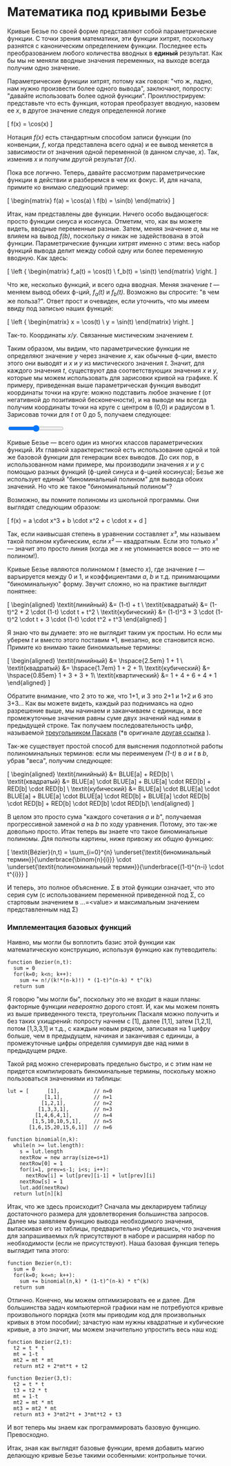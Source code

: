 # Математика под кривыми Безье

Кривые Безье по своей форме представляют собой параметрические функции. С точки зрения математики, эти функции хитрят, поскольку разнятся с каноническим определением функции. Последнее есть преобразованием любого количества вводных в <strong>единый</strong> результат. Как бы мы не меняли вводные значения переменных, на выходе всегда получим одно значение.

Параметрические функции хитрят, потому как говоря: "что ж, ладно, нам нужно произвести более одного вывода", заключают, попросту: "давайте использовать более одной функции". Проиллюстрируем: представьте что есть функция, которая преобразует вводную, назовем ее <i>x</i>, в другое значение следуя определенной логике

\[
  f(x) = \cos(x)
\]

Нотация <i>f(x)</i> есть стандартным способом записи функции (по конвенции, <i>f</i>, когда представлена всего одна) и ее вывод меняется в зависимости от значения одной переменной (в данном случае, <i>x</i>). Так, изменив <i>x</i> и получим другой результат <i>f(x)</i>.

Пока все логично. Теперь, давайте рассмотрим параметрические функции в действии и разберемся в чем их фокус. И, для начала, примите ко внимаю следующий пример:

\[
\begin{matrix}
  f(a) = \cos(a) \\
  f(b) = \sin(b)
\end{matrix}
\]

Итак, нам представлены две функции. Ничего особо выдающегося: просто функции синуса и косинуса. Отметим, что, как вы можете видеть, вводные переменные разные. Затем, меняя значение <i>a</i>, мы не влияем на вывод <i>f(b)</i>, поскольку <i>a</i> никак не задействована в этой функции. Параметрические функции хитрят именно с этим: весь набор функций вывода делит между собой одну или более переменную вводную. Как здесь:

\[
\left \{ \begin{matrix}
  f_a(t) = \cos(t) \\
  f_b(t) = \sin(t)
\end{matrix} \right.
\]

Что же, несколько функций, и всего одна вводная. Меняя значение <i>t</i> — меняем вывод обеих ф-ций, <i>f<sub>a</sub>(t)</i> и <i>f<sub>b</sub>(t)</i>. Возможно вы спросите: "в чем же польза?". Ответ прост и очевиден, если уточнить, что мы имеем ввиду под записью наших функций:

\[
\left \{ \begin{matrix}
  x = \cos(t) \\
  y = \sin(t)
\end{matrix} \right.
\]

Так-то. Координаты <i>x</i>/<i>y</i>. Связанные мистическим значением <i>t</i>.

Таким образом, мы видим, что параметрические функции не определяют значение <i>y</i> через значение <i>x</i>, как обычные ф-ции, вместо этого они выводят и <i>x</i> и <i>y</i> из мистического значения <i>t</i>. Значит, для каждого значения <i>t</i>, существуют два соответствующих значения <i>x</i> и <i>y</i>, которые мы можем использовать для зарисовки кривой на графике. К примеру, приведенная выше параметрическая функция выводит координаты точки на круге: можно подставить любое значение <i>t</i> (от негативной до позитивной бесконечности), и на выводе мы всегда получим координаты точки на круге с центром в (0,0) и радиусом в 1. Зарисовав точки для <i>t</i> от 0 до 5, получаем следующее:

<graphics-element title=" (Часть) круга: x=sin(t), y=cos(t)" src="./circle.js">
  <input type="range" min="0" max="10" step="0.1" value="5" class="slide-control">
</graphics-element>

Кривые Безье — всего один из многих классов параметрических функций. Их главной характеристикой есть использование одной и той же базовой функции для генерации всех выводов. До сих пор, в использованном нами примере, мы производили значения <i>x</i> и <i>y</i> с помощью разных функций (ф-цией синуса и ф-цией косинуса); Безье же использует единый "биноминальный полином" для вывода обоих значений. Но что же такое "биноминальный полином"?

Возможно, вы помните полиномы из школьной программы. Они выглядят следующим образом:

\[
  f(x) = a \cdot x^3 + b \cdot x^2 + c \cdot x + d
\]

Так, если наивысшая степень в уравнении составляет <i>x³</i>, мы называем такой полином кубическим, если <i>x²</i> — квадратным. Если это только <i>x¹</i> — значит это просто линия (когда же <i>x</i> не упоминается вовсе — это не полином!).

Кривые Безье являются полиномом <i>t</i> (вместо <i>x</i>), где значение <i>t</i> — варъируется между 0 и 1, и коэффициентами <i>a</i>, <i>b</i> и т.д. принимающими "биноминальную" форму. Звучит сложно, но на практике выглядит понятнее:

\[
\begin{aligned}
  \textit{линийный} &= (1-t) + t \\
  \textit{квадратый} &= (1-t)^2 + 2 \cdot (1-t) \cdot t + t^2 \\
  \textit{кубический} &= (1-t)^3 + 3 \cdot (1-t)^2 \cdot t + 3 \cdot (1-t) \cdot t^2 + t^3
\end{aligned}
\]

Я знаю что вы думаете: это не выглядит таким уж простым. Но если мы уберем <i>t</i> и вместо этого поставим *1, внезапно, все становится ясно. Примите ко внимаю такие биномиальные термины:

\[
\begin{aligned}
  \textit{линийный} &= \hspace{2.5em} 1 + 1 \\
  \textit{квадратый} &= \hspace{1.7em} 1 + 2 + 1\\
  \textit{кубический} &= \hspace{0.85em} 1 + 3 + 3 + 1\\
  \textit{квартический} &= 1 + 4 + 6 + 4 + 1
\end{aligned}
\]

Обратите внимание, что 2 это то же, что 1+1, и 3 это 2+1 и 1+2 и 6 это 3+3... Как вы можете видеть, каждый раз поднимаясь на одно разрешение выше, мы начинаем и заканчиваем с единицы, а все промежуточные значения равны суме двух значений над ними в предыдущей строке. Так получаем последовательность цифр, называемой [треугольником Паскаля](https://ru.wikipedia.org/wiki/%D0%A2%D1%80%D0%B5%D1%83%D0%B3%D0%BE%D0%BB%D1%8C%D0%BD%D0%B8%D0%BA_%D0%9F%D0%B0%D1%81%D0%BA%D0%B0%D0%BB%D1%8F) (*в оригинале [другая ссылка](https://en.wikipedia.org/wiki/Pascal%27s_triangle) ).

Так-же существует простой способ для выяснения подоплотной работы полиноминальных терминов: если мы переименуем <i>(1-t)</i> в <i>a</i> и <i>t</i> в <i>b</i>, убрав "веса", получим следующее:

\[
\begin{aligned}
  \textit{линийный} &= BLUE[a] + RED[b] \\
  \textit{квадратый} &= BLUE[a] \cdot BLUE[a] + BLUE[a] \cdot RED[b] + RED[b] \cdot RED[b] \\
  \textit{кубический} &= BLUE[a] \cdot BLUE[a] \cdot BLUE[a] + BLUE[a] \cdot BLUE[a] \cdot RED[b] + BLUE[a] \cdot RED[b] \cdot RED[b] + RED[b] \cdot RED[b] \cdot RED[b]\\
\end{aligned}
\]

В целом это просто сума "каждого сочетания <i>a</i> и <i>b</i>", получаемая прогрессивной заменой <i>a</i> на <i>b</i> по ходу уравнения. Потому, это так-же довольно просто. Итак теперь вы знаете что такое биноминальные полиномы. Для полноты картины, ниже привожу их общую функцию:

\[
  \textit{Bézier}(n,t) = \sum_{i=0}^{n}
                \underset{\textit{биноминальный термин}}{\underbrace{\binom{n}{i}}}
                \cdot\
                \underset{\textit{полиноминальный термин}}{\underbrace{(1-t)^{n-i} \cdot t^{i}}}
\]

И теперь, это полное объяснение. Σ в этой функции означает, что это серия сум (с использованием переменной приведенной под Σ, со стартовым значением в ...=&lt;value&gt; и максимальным значением представленным над Σ)

<div class="howtocode">

### Имплементация базовых функций

Наивно, мы могли бы воплотить базис этой функции как математическую конструкцию, используя функцию как путеводитель:

```
function Bezier(n,t):
  sum = 0
  for(k=0; k<n; k++):
    sum += n!/(k!*(n-k)!) * (1-t)^(n-k) * t^(k)
  return sum
```

Я говорю "мы могли бы", поскольку это не входит в наши планы: факторные функции *невероятно* дорого стоят. И, как мы можем понять из выше приведенного текста, треугольник Паскаля можно получить и без таких ухищрений: попросту начнем с [1], далее [1,1], затем [1,2,1], потом [1,3,3,1] и т.д., с каждым новым рядком, записывая на 1 цифру больше, чем в предыдущем, начиная и заканчивая с единицы, а промежуточные цифры определяя суммируя две над ними в предыдущем рядке.

Такой ряд можно сгенерировать предельно быстро, и с этим нам не придется компилировать биноминальные термины, поскольку можно пользоваться значениями из таблицы:

```
lut = [      [1],           // n=0
            [1,1],          // n=1
           [1,2,1],         // n=2
          [1,3,3,1],        // n=3
         [1,4,6,4,1],       // n=4
        [1,5,10,10,5,1],    // n=5
       [1,6,15,20,15,6,1]]  // n=6

function binomial(n,k):
  while(n >= lut.length):
    s = lut.length
    nextRow = new array(size=s+1)
    nextRow[0] = 1
    for(i=1, prev=s-1; i<s; i++):
      nextRow[i] = lut[prev][i-1] + lut[prev][i]
    nextRow[s] = 1
    lut.add(nextRow)
  return lut[n][k]
```

Итак, что же здесь происходит? Сначала мы декларируем таблицу достаточного размера для удовлетворения большинства запросов. Далее мы заявляем функцию вывода необходимого значения, вытаскивая его из таблицы, предварительно убедившись, что значения для запрашиваемых <i>n/k</i> присутствуют в наборе и расширяя набор по необходимости (если не присутствуют). Наша базовая функция теперь выглядит типа этого:

```
function Bezier(n,t):
  sum = 0
  for(k=0; k<=n; k++):
    sum += binomial(n,k) * (1-t)^(n-k) * t^(k)
  return sum
```

Отлично. Конечно, мы можем оптимизировать ее и далее. Для большинства задач компьютерной графики нам не потребуются кривые произвольного порядка (хотя мы приводим код для произвольных кривых в этом пособии); зачастую нам нужны квадратные и кубические кривые, а это значит, мы можем значительно упростить весь наш код:

```
function Bezier(2,t):
  t2 = t * t
  mt = 1-t
  mt2 = mt * mt
  return mt2 + 2*mt*t + t2

function Bezier(3,t):
  t2 = t * t
  t3 = t2 * t
  mt = 1-t
  mt2 = mt * mt
  mt3 = mt2 * mt
  return mt3 + 3*mt2*t + 3*mt*t2 + t3
```

И вот теперь мы знаем как программировать базовую функцию. Превосходно.

</div>

Итак, зная как выглядят базовые функции, время добавить магию делающую кривые Безье такими особенными: контрольные точки.
